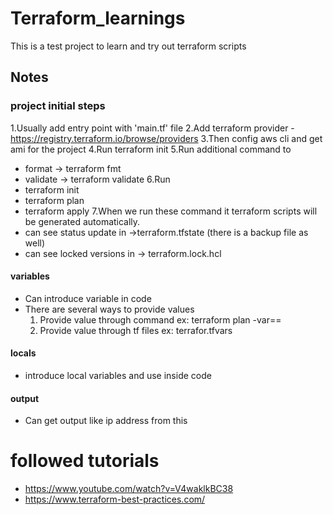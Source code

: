 # Terraform_learnings
This is a test project to learn and try out terraform scripts

## Notes

### project initial steps
1.Usually add entry point with 'main.tf' file
2.Add terraform provider - https://registry.terraform.io/browse/providers
3.Then config aws cli and get ami for the project
4.Run terraform init
5.Run additional command to 
  - format -> terraform fmt
  - validate -> terraform validate
6.Run
  - terraform init
  - terraform plan
  - terraform apply
7.When we run these command it terraform scripts will be generated automatically.
  - can see status update in ->terraform.tfstate (there is a backup file as well)
  - can see locked versions in -> terraform.lock.hcl

#### variables
- Can introduce variable in code
- There are several ways to provide values
  1. Provide value through command
    ex: terraform plan -var=<variable-name>=<variable-value>
  2. Provide value through tf files 
    ex: terrafor.tfvars

#### locals
- introduce local variables and use inside code

#### output
- Can get output like ip address from this

#### 


# followed tutorials 
- https://www.youtube.com/watch?v=V4waklkBC38
- https://www.terraform-best-practices.com/

